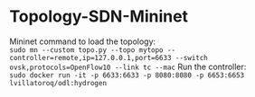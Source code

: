 # Topology-SDN-Mininet

Mininet command to load the topology:  
`sudo mn --custom topo.py --topo mytopo --controller=remote,ip=127.0.0.1,port=6633 --switch ovsk,protocols=OpenFlow10 --link tc --mac`
Run the controller:  
`sudo docker run -it -p 6633:6633 -p 8080:8080 -p 6653:6653 lvillatoroq/odl:hydrogen`

